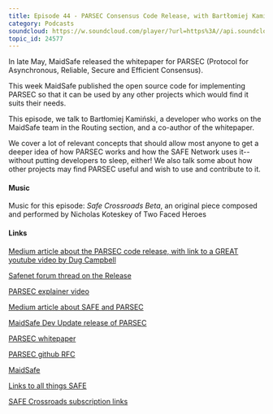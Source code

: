 ```yaml
---
title: Episode 44 - PARSEC Consensus Code Release, with Bartłomiej Kamiński
category: Podcasts
soundcloud: https://w.soundcloud.com/player/?url=https%3A//api.soundcloud.com/tracks/473643423
topic_id: 24577
---
```


In late May, MaidSafe released the whitepaper for PARSEC (Protocol for Asynchronous, Reliable, Secure and Efficient Consensus). 

This week MaidSafe published the open source code for implementing PARSEC so that it can be used by any other projects which would find it suits their needs.

This episode, we talk to Bartłomiej Kamiński, a developer who works on the MaidSafe team in the Routing section, and a co-author of the whitepaper. 

We cover a lot of relevant concepts that should allow most anyone to get a deeper idea of how PARSEC works and how the SAFE Network uses it--without putting developers to sleep, either! We also talk some about how other projects may find PARSEC useful and wish to use and contribute to it.


#### Music

Music for this episode: *Safe Crossroads Beta*, an original piece composed and performed by Nicholas Koteskey of Two Faced Heroes

#### Links

[Medium article about the  PARSEC code release, with link to a GREAT youtube video by Dug Campbell](https://medium.com/safenetwork/parsec-the-release-of-the-code-91d514faaa71)

[Safenet forum thread on the Release](https://safenetforum.org/t/parsec-the-release-of-the-code/24469)

[PARSEC explainer video](https://www.youtube.com/watch?v=JKagaPUrDsY)

[Medium article about SAFE and PARSEC](https://medium.com/safenetwork/parsec-a-paradigm-shift-for-asynchronous-and-permissionless-consensus-e312d721f9d8)

[MaidSafe Dev Update release of PARSEC](https://safenetforum.org/t/maidsafe-dev-update-may-24-2018-introducing-parsec/23647)

[PARSEC whitepaper](http://docs.maidsafe.net/Whitepapers/pdf/PARSEC.pdf)

[PARSEC github RFC](https://github.com/maidsafe/rfcs/blob/master/text/0049-parsec/0049-parsec.md)

[MaidSafe](http://maidsafe.net)

[Links to all things SAFE](https://safenetwork.org/)

[SAFE Crossroads subscription links](https://safecrossroads.net/subscribe/)
